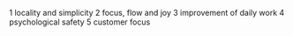 1 locality and simplicity
2 focus, flow and joy
3 improvement of daily work
4 psychological safety
5 customer focus
